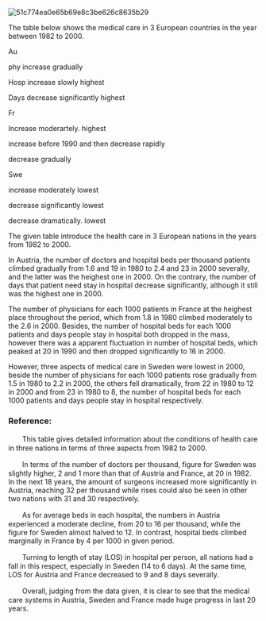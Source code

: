 ![51c774ea0e65b69e8c3be626c8635b29](https://img.kmf.com/kaomanfen/img/ielts/51c774ea0e65b69e8c3be626c8635b29.png)

The table below shows the medical care in 3 European countries in the year between 1982 to 2000.

Au

phy increase gradually

Hosp increase slowly highest

Days decrease significantly highest

Fr

Increase moderartely.  highest

increase before 1990 and then decrease rapidly

decrease gradually

Swe

increase moderately lowest

decrease significantly lowest

decrease dramatically. lowest 

The given table introduce the health care in 3 European nations in the years from 1982 to 2000.

In Austria, the number of doctors and hospital beds per thousand patients climbed gradually from 1.6 and 19 in 1980 to 2.4 and 23 in 2000 severally, and the latter was the heighest one in 2000. On the contrary, the number of days that patient need stay in hospital decrease significantly, although it still was the highest one in 2000.

The number of physicians for each 1000 patients in France at the heighest place throughout the period, which from 1.8 in 1980 climbed moderately to the 2.6 in 2000. Besides, the number of hospital beds for each 1000 patients and days people stay in hospital both dropped in the mass, however there was a apparent fluctuation in number of hospital beds, which peaked at 20 in 1990 and then dropped significantly to 16 in 2000.

However, three aspects of medical care in Sweden were lowest in 2000, beside the number of physicians for each 1000 patients rose gradually from 1.5 in 1980 to 2.2 in 2000, the others fell dramatically, from 22 in 1980 to 12 in 2000 and from 23 in 1980 to 8,  the number of hospital beds for each 1000 patients and days people stay in hospital respectively.



### Reference:

　　This table gives detailed information about the conditions of health care in three nations in terms of three aspects from 1982 to 2000.

　　In terms of the number of doctors per thousand, figure for Sweden was slightly higher, 2 and 1 more than that of Austria and France, at 20 in 1982. In the next 18 years, the amount of surgeons increased more significantly in Austria, reaching 32 per thousand while rises could also be seen in other two nations with 31 and 30 respectively.

　　As for average beds in each hospital, the numbers in Austria experienced a moderate decline, from 20 to 16 per thousand, while the figure for Sweden almost halved to 12. In contrast, hospital beds climbed marginally in France by 4 per 1000 in given period.

　　Turning to length of stay (LOS) in hospital per person, all nations had a fall in this respect, especially in Sweden (14 to 6 days). At the same time, LOS for Austria and France decreased to 9 and 8 days severally.

　　Overall, judging from the data given, it is clear to see that the medical care systems in Austria, Sweden and France made huge progress in last 20 years.